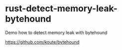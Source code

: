# rust-detect-memory-leak-bytehound
Demo how to detect memory leak with bytehound

https://github.com/koute/bytehound
